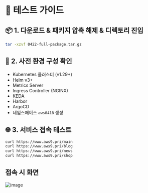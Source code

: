# 🧪 테스트 가이드


## 📦 1. 다운로드 & 패키지 압축 해제 & 디렉토리 진입

```bash
tar -xzvf 0422-full-package.tar.gz
```


## 🔧 2. 사전 환경 구성 확인

- Kubernetes 클러스터 (v1.29+)
- Helm v3+
- Metrics Server
- Ingress Controller (NGINX)
- KEDA
- Harbor
- ArgoCD
- 네임스페이스 `aws0418` 생성

## 🌐 3. 서비스 접속 테스트

```bash
curl https://www.aws9.pri/main
curl https://www.aws9.pri/blog
curl https://www.aws9.pri/news
curl https://www.aws9.pri/shop
```

## 접속 시 화면
![image](https://github.com/user-attachments/assets/8c391c8b-0750-451f-9c0a-8295257aa15d)
